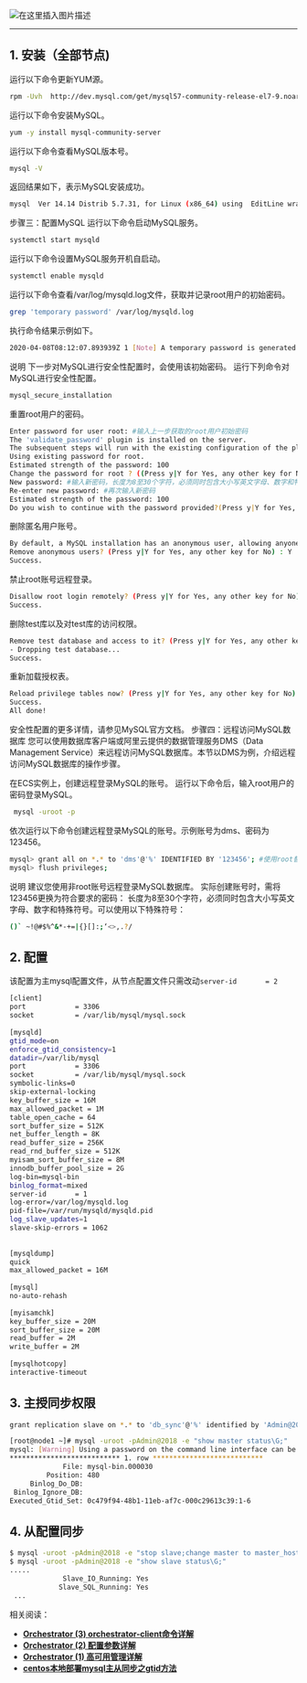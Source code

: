 ![在这里插入图片描述](https://img-blog.csdnimg.cn/20201228111746546.png?x-oss-process=image/watermark,type_ZmFuZ3poZW5naGVpdGk,shadow_10,text_aHR0cHM6Ly9ibG9nLmNzZG4ubmV0L3hpeGloYWhhbGVsZWhlaGU=,size_16,color_FFFFFF,t_70)

---

## 1. 安装（全部节点)
运行以下命令更新YUM源。

```bash
rpm -Uvh  http://dev.mysql.com/get/mysql57-community-release-el7-9.noarch.rpm
```

运行以下命令安装MySQL。

```bash
yum -y install mysql-community-server
```

运行以下命令查看MySQL版本号。

```bash
mysql -V
```

返回结果如下，表示MySQL安装成功。

```bash
mysql  Ver 14.14 Distrib 5.7.31, for Linux (x86_64) using  EditLine wrapper
```

步骤三：配置MySQL
运行以下命令启动MySQL服务。

```bash
systemctl start mysqld
```

运行以下命令设置MySQL服务开机自启动。

```bash
systemctl enable mysqld
```

运行以下命令查看/var/log/mysqld.log文件，获取并记录root用户的初始密码。

```bash
grep 'temporary password' /var/log/mysqld.log
```

执行​命令结果示例如下。

```bash
2020-04-08T08:12:07.893939Z 1 [Note] A temporary password is generated for root@localhost: xvlo1lZs7>uI
```

说明 下一步对MySQL进行安全性配置时，会使用该初始密码。
运行下列命令对MySQL进行安全性配置。

```bash
mysql_secure_installation
```

重置root用户的密码。

```bash
Enter password for user root: #输入上一步获取的root用户初始密码
The 'validate_password' plugin is installed on the server.
The subsequent steps will run with the existing configuration of the plugin.
Using existing password for root.
Estimated strength of the password: 100 
Change the password for root ? ((Press y|Y for Yes, any other key for No) : Y #是否更改root用户密码，输入Y
New password: #输入新密码，长度为8至30个字符，必须同时包含大小写英文字母、数字和特殊符号。特殊符号可以是()` ~!@#$%^&*-+=|{}[]:;‘<>,.?/
Re-enter new password: #再次输入新密码
Estimated strength of the password: 100 
Do you wish to continue with the password provided?(Press y|Y for Yes, any other key for No) : Y #是否继续操作，输入Y
```

删除匿名用户账号。

```bash
By default, a MySQL installation has an anonymous user, allowing anyone to log into MySQL without having to have a user account created for them. This is intended only for testing, and to make the installation go a bit smoother. You should remove them before moving into a production environment.
Remove anonymous users? (Press y|Y for Yes, any other key for No) : Y  #是否删除匿名用户，输入Y
Success.
```
禁止root账号远程登录。

```bash
Disallow root login remotely? (Press y|Y for Yes, any other key for No) : Y #禁止root远程登录，输入Y
Success.
```
删除test库以及对test库的访问权限。

```bash
Remove test database and access to it? (Press y|Y for Yes, any other key for No) : Y #是否删除test库和对它的访问权限，输入Y
- Dropping test database...
Success.
```

重新加载授权表。

```bash
Reload privilege tables now? (Press y|Y for Yes, any other key for No) : Y #是否重新加载授权表，输入Y
Success.
All done!
```

安全性配置的更多详情，请参见MySQL官方文档。
步骤四：远程访问MySQL数据库
您可以使用数据库客户端或阿里云提供的数据管理服务DMS（Data Management Service）来远程访问MySQL数据库。本节以DMS为例，介绍远程访问MySQL数据库的操作步骤。

在ECS实例上，创建远程登录MySQL的账号。
运行以下命令后，输入root用户的密码登录MySQL。

```bash
 mysql -uroot -p
```

依次运行以下命令创建远程登录MySQL的账号。示例账号为dms、密码为123456。

```bash
mysql> grant all on *.* to 'dms'@'%' IDENTIFIED BY '123456'; #使用root替换dms，可设置为允许root账号远程登录。
mysql> flush privileges;
```

说明
建议您使用非root账号远程登录MySQL数据库。
实际创建账号时，需将123456更换为符合要求的密码： 长度为8至30个字符，必须同时包含大小写英文字母、数字和特殊符号。可以使用以下特殊符号：

```bash
()` ~!@#$%^&*-+=|{}[]:;‘<>,.?/
```
## 2. 配置
该配置为主mysql配置文件，从节点配置文件只需改动`server-id       = 2`

```bash
[client]
port            = 3306
socket          = /var/lib/mysql/mysql.sock
 
[mysqld]
gtid_mode=on
enforce_gtid_consistency=1
datadir=/var/lib/mysql
port            = 3306
socket          = /var/lib/mysql/mysql.sock
symbolic-links=0
skip-external-locking
key_buffer_size = 16M
max_allowed_packet = 1M
table_open_cache = 64
sort_buffer_size = 512K
net_buffer_length = 8K
read_buffer_size = 256K
read_rnd_buffer_size = 512K
myisam_sort_buffer_size = 8M
innodb_buffer_pool_size = 2G
log-bin=mysql-bin
binlog_format=mixed
server-id       = 1
log-error=/var/log/mysqld.log
pid-file=/var/run/mysqld/mysqld.pid
log_slave_updates=1
slave-skip-errors = 1062
 
 
[mysqldump]
quick
max_allowed_packet = 16M
 
[mysql]
no-auto-rehash
 
[myisamchk]
key_buffer_size = 20M
sort_buffer_size = 20M
read_buffer = 2M
write_buffer = 2M
 
[mysqlhotcopy]
interactive-timeout
```
## 3. 主授同步权限

```bash
grant replication slave on *.* to 'db_sync'@'%' identified by 'Admin@2018';

[root@node1 ~]# mysql -uroot -pAdmin@2018 -e "show master status\G;"
mysql: [Warning] Using a password on the command line interface can be insecure.
*************************** 1. row ***************************
             File: mysql-bin.000030
         Position: 480
     Binlog_Do_DB: 
 Binlog_Ignore_DB: 
Executed_Gtid_Set: 0c479f94-48b1-11eb-af7c-000c29613c39:1-6
```
## 4. 从配置同步

```bash
$ mysql -uroot -pAdmin@2018 -e "stop slave;change master to master_host='192.168.211.60',master_user='db_sync',master_password='Admin@2018',master_auto_position=1,MASTER_HEARTBEAT_PERIOD=2,MASTER_CONNECT_RETRY=1, MASTER_RETRY_COUNT=86400;set global slave_net_timeout=8;start slave;"
$ mysql -uroot -pAdmin@2018 -e "show slave status\G;"
.....
             Slave_IO_Running: Yes
            Slave_SQL_Running: Yes
 ...
```

相关阅读：
- [**Orchestrator (3) orchestrator-client命令详解**](https://ghostwritten.blog.csdn.net/article/details/111881197)
- [**Orchestrator (2) 配置参数详解**](https://ghostwritten.blog.csdn.net/article/details/111881286)
- [**Orchestrator  (1) 高可用管理详解**](https://ghostwritten.blog.csdn.net/article/details/106099648)
- [**centos本地部署mysql主从同步之gtid方法**](https://ghostwritten.blog.csdn.net/article/details/111826719)
